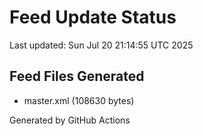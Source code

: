 # Feed Update Status
Last updated: Sun Jul 20 21:14:55 UTC 2025

## Feed Files Generated
- master.xml (108630 bytes)

Generated by GitHub Actions
